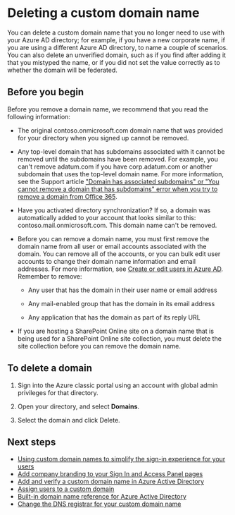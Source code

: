<properties
	pageTitle="Delete a custom domain in Azure Active Directory | Microsoft Azure"
	description="How to delete a custom domain in Azure Active Directory."
	services="active-directory"
	documentationCenter=""
	authors="jeffsta"
	manager="stevenpo"
	editor=""/>

<tags
	ms.service="active-directory"
	ms.workload="identity"
	ms.tgt_pltfrm="na"
	ms.devlang="na"
	ms.topic="article"
	ms.date="02/05/2016"
	ms.author="curtand;jeffsta"/>


# Deleting a custom domain name

You can delete a custom domain name that you no longer need to use with your Azure AD directory; for example, if you have a new corporate name, if you are using a different Azure AD directory, to name a couple of scenarios. You can also delete an unverified domain, such as if you find after adding it that you mistyped the name, or if you did not set the value correctly as to whether the domain will be federated.

## Before you begin

Before you remove a domain name, we recommend that you read the following information:

- The original contoso.onmicrosoft.com domain name that was provided for your directory when you signed up cannot be removed.
- Any top-level domain that has subdomains associated with it cannot be removed until the subdomains have been removed. For example, you can't remove adatum.com if you have corp.adatum.com or another subdomain that uses the top-level domain name. For more information, see the Support article ["Domain has associated subdomains" or "You cannot remove a domain that has subdomains" error when you try to remove a domain from Office 365](https://support.microsoft.com/kb/2787792/).
- Have you activated directory synchronization? If so, a domain was automatically added to your account that looks similar to this: contoso.mail.onmicrosoft.com. This domain name can't be removed.
- Before you can remove a domain name, you must first remove the domain name from all user or email accounts associated with the domain. You can remove all of the accounts, or you can bulk edit user accounts to change their domain name information and email addresses. For more information, see [Create or edit users in Azure AD](active-directory-create-users.md). Remember to remove:

	-   Any user that has the domain in their user name or email address

	-   Any mail-enabled group that has the domain in its email address

	-   Any application that has the domain as part of its reply URL

- If you are hosting a SharePoint Online site on a domain name that is being used for a SharePoint Online site collection, you must delete the site collection before you can remove the domain name.

## To delete a domain

1.  Sign into the Azure classic portal using an account with global admin privileges for that directory.

2.  Open your directory, and select **Domains**.

3.  Select the domain and click Delete.

## Next steps

- [Using custom domain names to simplify the sign-in experience for your users](active-directory-add-domain.md)
- [Add company branding to your Sign In and Access Panel pages ](active-directory-add-company-branding.md)
- [Add and verify a custom domain name in Azure Active Directory](active-directory-add-domain-add-verify-general.md)
- [Assign users to a custom domain](active-directory-add-domain-add-users.md)
- [Built-in domain name reference for Azure Active Directory](active-directory-add-domain-builtin-domains.md)
- [Change the DNS registrar for your custom domain name](active-directory-add-domain-change-registrar.md)
